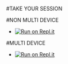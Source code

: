 #TAKE YOUR SESSION

#NON MULTI DEVICE
- [![Run on Repl.it](https://repl.it/badge/github/DennyYankee/SessionByZeeoneOfc)](https://replit.com/@DennyYankee/SessionByZeeoneOfc?lite=1&outputonly=1#.replit)

#MULTI DEVICE
- [![Run on Repl.it](https://repl.it/badge/github/DennyYankee/SessionByZeeoneOfc)](https://replit.com/@zeeoneofc/Session-Md?lite=1&outputonly=1#.replit)


